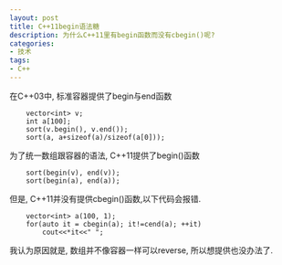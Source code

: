 ```yaml
---
layout: post
title: C++11begin语法糖
description: 为什么C++11里有begin函数而没有cbegin()呢?
categories:
- 技术
tags:
- C++
---
```


在C++03中, 标准容器提供了begin与end函数

```
    vector<int> v;
    int a[100];
    sort(v.begin(), v.end());
    sort(a, a+sizeof(a)/sizeof(a[0]));
```
为了统一数组跟容器的语法, C++11提供了begin()函数

```
    sort(begin(v), end(v));
    sort(begin(a), end(a));
```

但是, C++11并没有提供cbegin()函数,以下代码会报错.

```
    vector<int> a(100, 1);
    for(auto it = cbegin(a); it!=cend(a); ++it)
        cout<<*it<<" ";
```

我认为原因就是, 数组并不像容器一样可以reverse, 所以想提供也没办法了.
